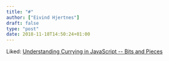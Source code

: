 ```yaml
---
title: "#"
author: ["Eivind Hjertnes"]
draft: false
type: "post"
date: 2018-11-18T14:50:24+01:00
---
```


Liked:
[Understanding
Currying in JavaScript -- Bits and Pieces](https://blog.bitsrc.io/understanding-currying-in-javascript-ceb2188c339)
